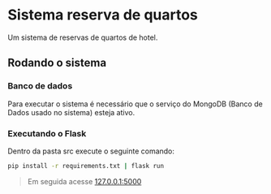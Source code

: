 # Sistema reserva de quartos
Um sistema de reservas de quartos de hotel.

## Rodando o sistema

### Banco de dados
Para executar o sistema é necessário que o serviço do MongoDB (Banco de Dados usado no sistema) esteja ativo.

### Executando o Flask
Dentro da pasta src execute o seguinte comando:

```bash
pip install -r requirements.txt | flask run
```

> Em seguida acesse [127.0.0.1:5000](http://127.0.0.1:5000)
